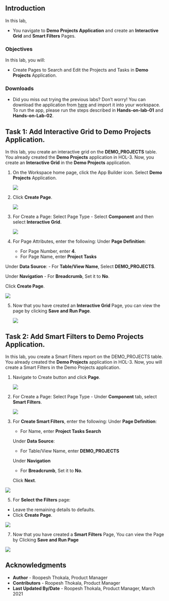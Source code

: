 <!--# Create the shopping cart page -->

## Introduction

In this lab,
  - You navigate to **Demo Projects Application** and create an **Interactive Grid** and **Smart Filters** Pages.

<!--
Customers will be able to:
- Review the items in the shopping cart
- Edit the quantity of the items
- Remove an item
- Clear the shopping cart
- Proceed to checkout

Estimated Time: 20 minutes

Watch the video below for a quick walk through of the lab.

[](youtube:Cvl9xMAqnm8)

-->
### Objectives
In this lab, you will:
- Create Pages to Search and Edit the Projects and Tasks in **Demo Projects** Application.

### Downloads

- Did you miss out trying the previous labs? Don’t worry! You can download the application from [here](Demo-projects1.sql) and import it into your workspace. To run the app, please run the steps described in **Hands-on-lab-01** and **Hands-on-Lab-02**.

## Task 1: Add Interactive Grid to Demo Projects Application.
In this lab, you create an interactive grid on the **DEMO_PROJECTS** table. You already created the **Demo Projects** application in HOL-3. Now, you create an **Interactive Grid** in the **Demo Projects** application.

1. On the Workspace home page, click the App Builder icon. Select **Demo Projects** Application.

    ![](./images/select-demo-projects-app1.png " ")

2. Click **Create Page**.

    ![](./images/create-page11.png " ")

3. For Create a Page: Select Page Type - Select **Component** and then select **Interactive Grid**.

    ![](./images/create-ig-1.png " ")

4. For Page Attributes, enter the following:
  Under **Page Definition**:
    - For Page Number, enter **4**.
    - For Page Name, enter **Project Tasks**  

  Under **Data Source**:
    - For **Table/View Name**, Select **DEMO_PROJECTS**.

  Under **Navigation**
    - For **Breadcrumb**, Set it to **No**.

  Click **Create Page**.

  ![](./images/create-ig-2.png " ")

5. Now that you have created an **Interactive Grid** Page, you can view the page by clicking **Save and Run Page**.

    ![](./images/view-interactive-grid11.png " ")


## Task 2: Add Smart Filters to Demo Projects Application.
In this lab, you create a Smart Filters report on the DEMO_PROJECTS table. You already created the **Demo Projects** application in HOL-3. Now, you will create a Smart Filters in the Demo Projects application.

1. Navigate to Create button and click **Page**.

    ![](./images/create-sf-page11.png " ")

2. For Create a Page: Select Page Type - Under **Component** tab, select **Smart Filters**.

    ![](./images/create-sf-page12.png " ")

4. For **Create Smart Filters**, enter the following:
   Under **Page Definition**:
    - For Name, enter **Project Tasks Search**  

   Under **Data Source**:
    - For Table/View Name, enter **DEMO_PROJECTS**  

   Under **Navigation**
      - For **Breadcrumb**, Set it to **No**.

   Click **Next**.

  ![](./images/create-sf-page13.png " ")

5. For **Select the Filters** page:
  - Leave the remaining details to defaults.
  - Click **Create Page**.

  ![](./images/create-sf-page14.png " ")

7. Now that you have created a **Smart Filters** Page, You can view the Page by Clicking **Save and Run Page**

  ![](./images/create-sf-page16.png " ")

## **Acknowledgments**

- **Author** - Roopesh Thokala, Product Manager
- **Contributors** - Roopesh Thokala, Product Manager
- **Last Updated By/Date** - Roopesh Thokala, Product Manager, March 2021
